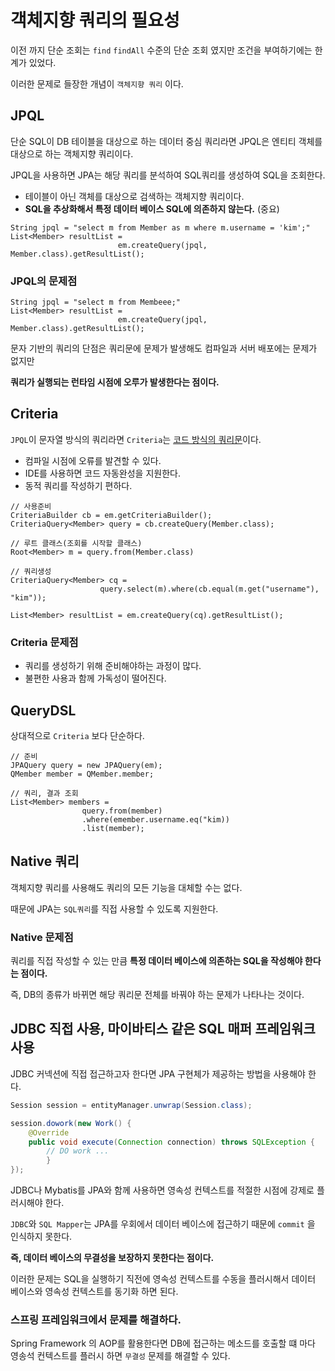 # 객체지향 쿼리의 필요성

이전 까지 단순 조회는 `find` `findAll` 수준의 단순 조회 였지만 조건을 부여하기에는 한계가 있었다.

이러한 문제로 들장한 개념이 `객체지향 쿼리` 이다.

## JPQL

단순 SQL이 DB 테이블을 대상으로 하는 데이터 중심 쿼리라면 JPQL은 엔티티 객체를 대상으로 하는 객체지향 쿼리이다.

JPQL을 사용하면 JPA는 해당 쿼리를 분석하여 SQL쿼리를 생성하여 SQL을 조회한다.

- 테이블이 아닌 객체를 대상으로 검색하는 객체지향 쿼리이다.
- **SQL을 추상화해서 특정 데이터 베이스 SQL에 의존하지 않는다.** (중요)

```mysql-psql
String jpql = "select m from Member as m where m.username = 'kim';"
List<Member> resultList = 
                        em.createQuery(jpql, Member.class).getResultList();
```

### JPQL의 문제점

```mysql-psql
String jpql = "select m from Membeee;"
List<Member> resultList = 
                        em.createQuery(jpql, Member.class).getResultList();
```

문자 기반의 쿼리의 단점은 쿼리문에 문제가 발생해도 컴파일과 서버 배포에는 문제가 없지만 

**쿼리가 실행되는 런타임 시점에 오루가 발생한다는 점이다.**

## Criteria

`JPQL`이 문자열 방식의 쿼리라면 `Criteria`는 <u>코드 방식의 쿼리문</u>이다.

- 컴파일 시점에 오류를 발견할 수 있다.
- IDE를 사용하면 코드 자동완성을 지원한다.
- 동적 쿼리를 작성하기 편하다.


```mysql-psql
// 사용준비
CriteriaBuilder cb = em.getCriteriaBuilder();
CriteriaQuery<Member> query = cb.createQuery(Member.class);

// 루트 클래스(조회를 시작할 클래스)
Root<Member> m = query.from(Member.class)

// 쿼리생성
CriteriaQuery<Member> cq =
                    query.select(m).where(cb.equal(m.get("username"), "kim"));

List<Member> resultList = em.createQuery(cq).getResultList();
```

### Criteria 문제점
- 쿼리를 생성하기 위해 준비해야하는 과정이 많다.
- 불편한 사용과 함께 가독성이 떨어진다.


## QueryDSL

상대적으로 `Criteria` 보다 단순하다.

```mysql-psql
// 준비
JPAQuery query = new JPAQuery(em);
QMember member = QMember.member;

// 쿼리, 결과 조회
List<Member> members =
                query.from(member)
                .where(emember.username.eq("kim))
                .list(member);

```

## Native 쿼리

객체지향 쿼리를 사용해도 쿼리의 모든 기능을 대체할 수는 없다.

때문에 JPA는 `SQL쿼리`를 직접 사용할 수 있도록 지원한다.

### Native 문제점
쿼리를 직접 작성할 수 있는 만큼 **특정 데이터 베이스에 의존하는 SQL을 작성해야 한다는 점이다.**

즉, DB의 종류가 바뀌면 해당 쿼리문 전체를 바꿔야 하는 문제가 나타나는 것이다.

## JDBC 직접 사용, 마이바티스 같은 SQL 매퍼 프레임워크 사용

JDBC 커넥션에 직접 접근하고자 한다면 JPA 구현체가 제공하는 방법을 사용해야 한다.

```java
Session session = entityManager.unwrap(Session.class);

session.dowork(new Work() {
    @Override
    public void execute(Connection connection) throws SQLException {
        // DO work ...     
        }
});
```

JDBC나 Mybatis를 JPA와 함께 사용하면 영속성 컨텍스트를 적절한 시점에 강제로 플러시해야 한다.

`JDBC`와 `SQL Mapper`는 JPA를 우회에서 데이터 베이스에 접근하기 때문에 `commit` 을 인식하지 못한다.

**즉, 데이터 베이스의 무결성을 보장하지 못한다는 점이다.**

이러한 문제는 SQL을 실행하기 직전에 영속성 컨텍스트를 수동을 플러시해서 데이터 베이스와 영속성 컨텍스트를 동기화 하면 된다.

### 스프링 프레임워크에서 문제를 해결하다.

Spring Framework 의 AOP를 활용한다면 DB에 접근하는 메소드를 호출할 떄 마다 영송석 컨텍스트를 플러시 하면 
`무결성` 문제를 해결할 수 있다.

